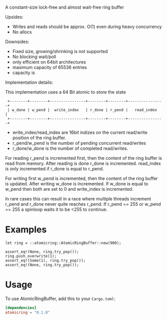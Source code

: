  A constant-size lock-free and almost wait-free ring buffer


 Upsides:

 - Writes and reads should be approx. O(1) even during heavy concurrency
 - No allocs

 Downsides:

 - Fixed size, growing/shrinking is not supported
 - No blocking wait/poll
 - only efficient on 64bit architectures
 - maximum capacity of 65536 entries
 - capacity is

 Implementation details:

 This implementation uses a 64 Bit atomic to store the state

```
 +--------+--------+----------------+--------+--------+----------------+
 | w_done | w_pend |  write_index   | r_done | r_pend |   read_index   |
 +--------+--------+----------------+--------+--------+----------------+
```

- write_index/read_index are 16bit indizes on the current read/write position of the ring buffer.
- r_pend/w_pend is the number of pending concurrent read/writes
- r_done/w_done is the number of completed read/writes.

 For reading r_pend is incremented first, then the content of the ring buffer is read from memory.
 After reading is done r_done is incremented. read_index is only incremented if r_done is equal to r_pend.

 For writing first w_pend is incremented, then the content of the ring buffer is updated.
 After writing w_done is incremented. If w_done is equal to w_pend then both are set to 0 and write_index is incremented.

 In rare cases this can result in a race where multiple threads increment r_pend and r_done never quite reaches r_pend.
 If r_pend == 255 or w_pend == 255 a spinloop waits it to be <255 to continue.


 # Examples

 ```
 let ring = ::atomicring::AtomicRingBuffer::new(900);

 assert_eq!(None, ring.try_pop());
 ring.push_overwrite(1);
 assert_eq!(Some(1), ring.try_pop());
 assert_eq!(None, ring.try_pop());
 ```


# Usage

To use AtomicRingBuffer, add this to your `Cargo.toml`:

```toml
[dependencies]
atomicring = "0.1.0"
```